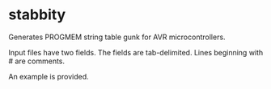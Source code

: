stabbity
========

Generates PROGMEM string table gunk for AVR microcontrollers.

Input files have two fields. The fields are tab-delimited. Lines beginning with # are comments.

An example is provided.
